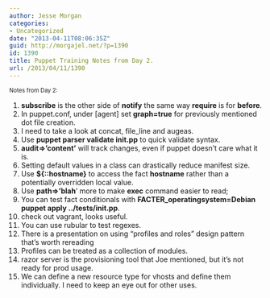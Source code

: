 ```yaml
---
author: Jesse Morgan
categories:
- Uncategorized
date: "2013-04-11T08:06:35Z"
guid: http://morgajel.net/?p=1390
id: 1390
title: Puppet Training Notes from Day 2.
url: /2013/04/11/1390
---
```


<span style="font-size: 0.8em;"> Notes from Day 2:</span>

1. **subscribe** is the other side of **notify** the same way **require** is for **before**.
2. In puppet.conf, under \[agent\] set **graph=true** for previously mentioned dot file creation.
3. I need to take a look at concat, file\_line and augeas.
4. Use **puppet parser validate init.pp** to quick validate syntax.
5. **audit=&gt;’content’** will track changes, even if puppet doesn’t care what it is.
6. Setting default values in a class can drastically reduce manifest size.
7. Use **${::hostname}** to access the fact **hostname** rather than a potentially overridden local value.
8. Use **path=&gt;’blah**‘ more to make **exec** command easier to read;
9. You can test fact conditionals with **FACTER\_operatingsystem=Debian puppet apply ../tests/init.pp**.
10. check out vagrant, looks useful.
11. You can use rubular to test regexes.
12. There is a presentation on using “profiles and roles” design pattern that’s worth rereading
13. Profiles can be treated as a collection of modules.
14. razor server is the provisioning tool that Joe mentioned, but it’s not ready for prod usage.
15. We can define a new resource type for vhosts and define them individually. I need to keep an eye out for other uses.